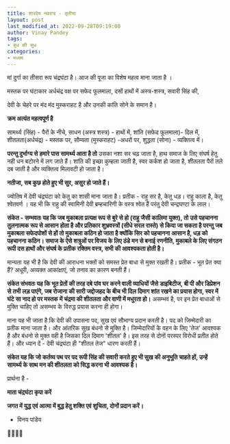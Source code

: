 ```yaml
---
title: शारदेय नवरात्र - तृतीया
layout: post
last_modified_at: 2022-09-28T09:19:00
author: Vinay Pandey
tags:
- बुध की सुध
categories:
- मध्यम
---
```

मां दुर्गा का तीसरा रूप चंद्रघंटा है। आज की पूजा का विशेष महत्व माना जाता है ।

मस्तक पर घंटाकार अर्धचंद्र 
वक्ष पर सफेद फूलमाला, 
दसों हाथों में अस्त्र-शस्त्र, 
सवारी सिंह की,

देवी के चेहरे पर मंद मंद मुस्कराहट है 
और उनकी कांति सोने के समान है। 

**क्रम अत्यंत महत्वपूर्ण है**

सामर्थ्य (सिंह)  - पैरों के नीचे, 
साधन (अस्त्र शस्त्र)  - हाथों में, 
शांति (सफेद फूलमाला)- दिल में,
शीतलता(अर्धचंद्र) - मस्तक पर,
सौम्यता (मुस्कराहट) -अधरों पर,
शुद्धता (सोना) - व्यक्तित्व  में।


**परन्तु दुर्भाग्य से**
**हमारे पास सामर्थ्य आता है तो** 
उसका नशा सर चढ़ जाता है, 
हाथ समाज के लिए संघर्ष हेतु नही धन बटोरने में लग जाते हैं।
शांति की इच्छा कुम्हला जाती है,
स्वर कर्कश हो जाता है,
शीतलता पैरों तले दब जाती है और
व्यक्तित्व मिलावटी हो जाता है। 

**नतीजा, सब कुछ होते हुए भी सुर, असुर हो जाते हैं।** 

ज्योतिष में देवी चंद्रघंटा को केतु का शासी माना जाता है। 
प्रतीक - राहु सर है, केतु धड़। राहु काला है, केतु श्वेतवर्ण । यह भी कि राहु की स्वामिनी देवी ब्रम्हचारिणी के वस्त्र श्वेत हैं परंतु देवी चन्द्रघण्टा के लाल।  

**संकेत - सम्भवतः यह कि जब मुकाबला प्रत्यक्ष रूप से बुरे से हो (राहु जैसी कालिमा युक्त), तो उसे पहचानना तुलनात्मक रूप से आसान होता है और प्रतिकार शुभ्रवस्त्रों (सीधे सरल रास्ते) से किया जा सकता है परन्तु जब मुकाबला सफेदपोशों से हों तो मुकाबला कठिन हो जाता है क्योंकि सिर को पहचानना आसान है, धड़ को पहचानना कठिन। समाज के ऐसे शत्रुओं पर विजय के लिए ठंडे मन से बनाई रणनीति, मुकाबले के लिए संगठन रूपी दस हाथों और संघर्ष के प्रतीक रक्तिम वस्त्र, सभी की आवश्यकता होती है।**

मान्यता यह भी है कि देवी की आराधना भक्तों को समस्त प्रेत बाधा से मुक्त रखती है। 
प्रतीक - भूत प्रेत क्या हैं? अधूरी, अव्यक्त आकांक्षाएं, जो तनाव का कारण बनती हैं। 

**संकेत संभवतः यह कि भूत प्रेतों की तरह दबे पांव घर करने वाली व्याधियों जैसे डाइबिटीज, बी पी और डिप्रेशन से तभी लड़ पाएंगे, जब रोजाना की सारी जद्दोजहद के बीच भी दिल दिमाग शांत रखने का प्रयास होगा, स्वर में घंटे सा नाद हो पर मस्तक में चंद्रमा की शीतलता और वाणी में मधुरता हो।** असम्भव है, पर इन प्रेत बाधाओं से मुक्ति चाहिए तो असम्भव के विरुद्ध प्रयास करना ही होगा।

माना यह भी जाता है कि देवी की उपासना पद, सुख एवं सौभाग्य प्रदान करती है। 
पद को जिम्मेदारी का प्रतीक माना जाता है। और आंतरिक सुख बंधनो से मुक्ति है। जिम्मेदारियों के वहन के लिए 'तेज' आवश्यक है और बंधनो से मुक्त वही है जिसका दिल दिमाग 'शीतल' है। इस तरह से दोनों परस्पर विरोधी प्रतीत होते हैं। और ध्यान दें - देवी चंद्रघंटा ही "शीतल तेज" धारण करती हैं।  

**संकेत यह कि जो कर्तव्य पथ पर पद रूपी सिंह की सवारी करते हुए भी सुख की अनुभूति चाहते हों, उन्हें सामर्थ्य के साथ मन की शीतलता को सिद्ध करना भी आवश्यक है।**

प्रार्थना है -

**माता चंद्रघंटा कृपा करें**

**जगत में युद्ध एवं आत्मा में बुद्ध हेतु शक्ति एवं शुचिता, दोनों प्रदान करें।**

- विनय पांडेय

🙏🌷🌷🙏


